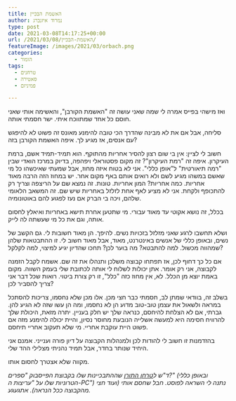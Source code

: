 ```yaml
---
title: האשמת הבכיין
author: נמרוד איזנברג
type: post
date: 2021-03-08T14:17:25+00:00
url: /2021/03/08/האשמת-הבכיין/
featureImage: /images/2021/03/orbach.png
categories:
  - הומור
tags:
  - טרחנים
  - סאטירה
  - פמיניזם

---
```

ואז מישהי בפייס אמרה לי שמה שאני עושה זה "האשמת הקורבן", והאשימה אותי שאני חוסם כל אחד שמתווכח איתי. ישר חסמתי אותה.

סליחה, אבל אם את לא מבינה שהדרך הכי טובה להימנע מאונס זה פשוט לא להיפגש עם אנסים, אז מגיע לך. איפה האשמת הקורבן בזה?

חשוב לי לציין: אין בי שום רצון להסיר אחריות מהתוקף. הוא תמיד-תמיד אשם, ברמת העיקרון. איפה זה "רמת העיקרון"? זה מקום פסטוראלי ויפהפה, בדיוק במרכז הואדי שבין "רמה תיאורטית" ל"אופן כללי". אני לא בטוח איזה מחוז, אבל שמעתי שאיכשהו כל מי שאשם במשהו מגיע לשם ולא רואים אותם באף מקום אחר. יש במחוז הזה הרבה מאוד אחריות. כמה אחריות? המון אחריות. טונות. זה נמצא שם על הריצפה וצריך רק להתכופף ולקחת. אני לא מציע לאף אחת לזלזל באחריות שיש שם. זה המשאב הלאומי שלהם, ויכה בי הברק אם נעז לפגוע להם באוטונומיה.

בכלל, זה נושא אקוטי עד מאוד עבורי. מי שתטען אחרת תישא באחריות ואיאלץ לחסום אותה, וגם את כל מי שעשתה לה לייק.

ושלא תחשבו לרגע שאני מזלזל בזכויות נשים. להיפך. הן מאוד חשובות לי. גם הקשב של נשים, ובאופן כללי של אנשים באינטרנט, מאוד, אבל מאוד חשוב לי. זו ההתבטאות שלהן שמהווה מכשול. למה להתבטא? מה בוער לכן? תחכו שהדיון יגיע למיצוי, למה לקלקל?

אם כל כך דחוף לכן, אז תפתחו קבוצה משלכן ותנהלו את זה שם. אשמח לקבל הזמנה לקבוצה, אני רק אומר. אתן יכולות לשלוח לי אותה לכתובת שלי בעמק השווה. מקום באמת יוצא מן הכלל. לא, אין מחוז כזה "כלל", זו רק צורת ביטוי. רואות שכל דבר אני צריך להסביר לכן?

בשלב זה, בוודאי שמתן לב, חסמתי כבר חצי מכן. אלו מכן שלא נחסמו, צריכות להסתכל במראה ולשאול את עצמן טוב-טוב מדוע הן לא נחסמו, ומה הן עשו שזה לא הגיע להן. גברתי, אם לא הצלחת להיחסם, כנראה שלך יש חלק בעניין. יתרה מזאת, היכולת שלך להרוויח חסימה היא למעשה אשלייה הנובעת מחוסר נסיון, והיית יכולה להימנע מזה אם פשוט היית עוקבת אחריי. מי שלא תעקוב אחריי תיחסם.

בהזדמנות זו חשוב לי להודות לכן ולמנהלות הקבוצה על דיון פורה וענייני. אמנם אני היחיד שנותר בחדר, אבל תמיד נהניתי מצלילי ההד שלי.

מקווה שלא אצטרך לחסום אותו.

_ד"ש ל[טרחן התורן][1] שההתבכיינות שלו בקבוצת הפייסבוק "ספרים?" (ובאופן כללי הטרוניות שלו על "עריצות ה-PC") נתנה לי השראה לפוסט. חבל שחסם אותי (ועוד חצי מהקבוצה ככל הנראה). אתגעגע._

 [1]: https://dannyorbach.com/2021/03/06/%d7%92%d7%91%d7%a8%d7%99%d7%9d-%d7%a0%d7%a9%d7%99%d7%9d-%d7%95%d7%90%d7%9c%d7%99%d7%9e%d7%95%d7%aa-%d7%94%d7%9c%d7%95%d7%97%d7%9d-%d7%a9%d7%9e%d7%a0%d7%a4%d7%a5-%d7%9e%d7%99%d7%aa%d7%95%d7%a1%d7%99/

